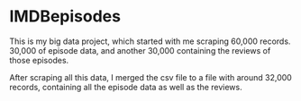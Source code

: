 # IMDBepisodes
This is my big data project, which started with me scraping 60,000 records. 30,000 of episode data, and another 30,000 containing the reviews of those episodes.

After scraping all this data, I merged the csv file to a file with around 32,000 records, containing all the episode data as well as the reviews.


